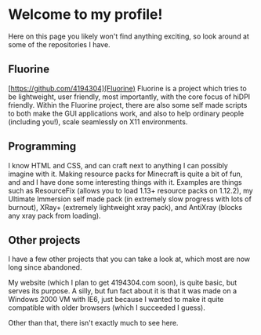 # Welcome to my profile!
Here on this page you likely won't find anything exciting, so look around at some of the repositories I have.

## Fluorine
[https://github.com/4194304](Fluorine) Fluorine is a project which tries to be lightweight, user friendly, most importantly, with the core focus of hiDPI friendly. Within the Fluorine project, there are also some self made scripts to both make the GUI applications work, and also to help ordinary people (including you!), scale seamlessly on X11 environments.

## Programming
I know HTML and CSS, and can craft next to anything I can possibly imagine with it. Making resource packs for Minecraft is quite a bit of fun, and and I have done some interesting things with it. Examples are things such as ResourceFix (allows you to load 1.13+ resource packs on 1.12.2), my Ultimate Immersion self made pack (in extremely slow progress with lots of burnout), XRay+ (extremely lightweight xray pack), and AntiXray (blocks any xray pack from loading).

## Other projects
I have a few other projects that you can take a look at, which most are now long since abandoned.

My website (which I plan to get 4194304.com soon), is quite basic, but serves its purpose. A silly, but fun fact about it is that it was made on a Windows 2000 VM with IE6, just because I wanted to make it quite compatible with older browsers (which I succeeded I guess).

Other than that, there isn't exactly much to see here.
